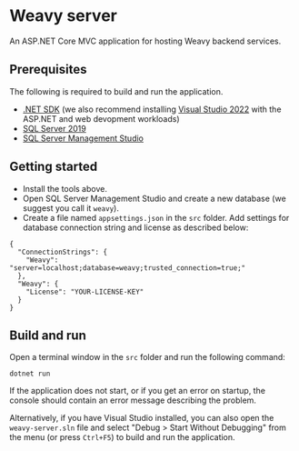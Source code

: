 # Weavy server

An ASP.NET Core MVC application for hosting Weavy backend services.

## Prerequisites

The following is required to build and run the application.

* [.NET SDK](https://dotnet.microsoft.com/en-us/download) (we also recommend installing [Visual Studio 2022](https://visualstudio.microsoft.com/vs) with the ASP.NET and web devopment workloads)
* [SQL Server 2019](https://www.microsoft.com/en-us/sql-server/sql-server-downloads)
* [SQL Server Management Studio](https://docs.microsoft.com/en-us/sql/ssms/download-sql-server-management-studio-ssms)

## Getting started

* Install the tools above. 
* Open SQL Server Management Studio and create a new database (we suggest you call it `weavy`).
* Create a file named `appsettings.json` in the `src` folder. Add settings for database connection string and license as described below:

```
{
  "ConnectionStrings": {
    "Weavy": "server=localhost;database=weavy;trusted_connection=true;"
  },
  "Weavy": {
    "License": "YOUR-LICENSE-KEY"
  }
}

```

## Build and run

Open a terminal window in the `src` folder and run the following command:

`dotnet run`

If the application does not start, or if you get an error on startup, the console should contain an error message describing the problem.

Alternatively, if you have Visual Studio installed, you can also open the `weavy-server.sln` file and select "Debug > Start Without Debugging" from the menu (or press `Ctrl+F5`) to build and run the application.
